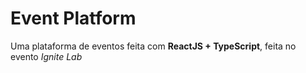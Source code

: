# Event Platform

Uma plataforma de eventos feita com **ReactJS + TypeScript**, feita no evento _Ignite Lab_

